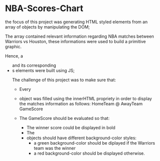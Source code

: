 # NBA-Scores-Chart

the focus of this project was generating HTML styled elements from an array of objects by manipulating the DOM;

The array contained relevant information regarding NBA matches between Warriors vs Houston, these informations were used to build a primitive graphic.

Hence, a <ul> and its corresponding <li>s elements were built using JS;

The challenge of this project was to make sure that:

- Every <li> object was filled using the innerHTML propriety in order to display the matches information as follows:
  HomeTeam @ AwayTeam GameScore

- The GameScore should be evaluated so that:
  - The winner score could be displayed in bold
  - The <li> objects should have different background-color styles:
    - a green background-color should be diplayed if the Warriors team was the winner
    - a red background-color should be displayed otherwise.
